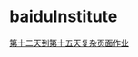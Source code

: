 # baiduInstitute

[第十二天到第十五天复杂页面作业](https://darknesschaser.niqun.club/baiduInstitute/ShoshinshaCollege/day12_15/)

